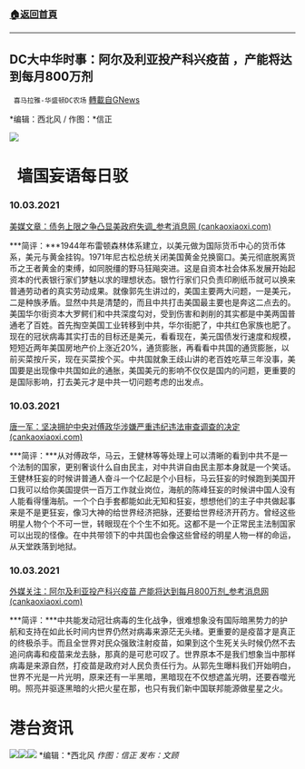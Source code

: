 ###  [:house:返回首頁](https://github.com/ourhimalayas/txt)
---


## DC大中华时事：阿尔及利亚投产科兴疫苗 ，产能将达到每月800万剂
` 喜马拉雅-华盛顿DC农场` [轉載自GNews](https://gnews.org/zh-hans/1570680/)

*编辑：西北风 / 作图：*信正

![](http://himalayawashingtondc.org/wp-content/uploads/2021/08/ScreenShot-2021-08-01-at-17.25.09@2x.png)

#   墙国妄语每日驳

### 10.03.2021

[美媒文章：债务上限之争凸显美政府失调\_参考消息网 (cankaoxiaoxi.com)](http://m.cankaoxiaoxi.com/column/20211001/2455602.shtml)

***简评：***1944年布雷顿森林体系建立，以美元做为国际货币中心的货币体系，美元与黄金挂钩。1971年尼古松总统关闭美国黄金兑换窗口。美元彻底脱离货币之王者黄金的束缚，如同脱缰的野马狂飚突进。这是自资本社会体系发展开始起资本的代表银行家们梦魅以求的理想状态。银竹行家们只负责印刷纸币就可以换来普通劳动者的真实劳动成果。就像郭先生讲过的，美国主要两大问题，一是美元，二是种族矛盾。显然中共是清楚的，而且中共打击美国最主要也是奔这二点去的。美国华尔街资本大罗鳄们和中共深度勾对，受到伤害和剥削的其实都是中美两国普通老了百姓。首先掏空美国工业转移到中共，华尔街肥了，中共红色家族也肥了。现在的冠状病毒其实打击的目标还是美元，看看现在，美元国债发行速度和规模，短短近两年美国房地产价上涨近20%，通货膨胀，再看看中共国的通货膨胀，以前买菜按斤买，现在买菜按个买。中共国就象王歧山讲的老百姓吃草三年没事，美国要是出现像中共国如此的通胀，美国美元的影响不仅仅是国内的问题，更重要的是国际影响，打去美元才是中共一切问题考虑的出发点。

### 10.03.2021

[唐一军：坚决拥护中央对傅政华涉嫌严重违纪违法审查调查的决定 (cankaoxiaoxi.com)](http://m.cankaoxiaoxi.com/china/20211003/2455676.shtml)

***简评：***从对傅政华，马云，王健林等等处理上可以清晰的看到中共不是一个法制的国家，更别奢谈什么自由民主，对中共讲自由民主那本身就是一个笑话。王健林狂妄的时候讲普通人奋斗一个亿起是个小目标，马云狂妄的时候跑到美国开口我可以给你美国提供一百万工作就业岗位，海航的陈峰狂妄的时候讲中国人没有人能看得懂海航。一个个白手套都能如此无知和狂妄，想想他们的主子中共做起事来是不是更狂妄，像习大神的给世界经济把脉，还要给世界经济开药方。曾经这些明星人物个个不可一世，转眼现在个个生不如死。这都不是一个正常民主法制国家可以出现的怪像。在中共带领下的中共国也会像这些曾经的明星人物一样的命运，从天堂跌落到地狱。

### 10.03.2021

[外媒关注：阿尔及利亚投产科兴疫苗 产能将达到每月800万剂\_参考消息网 (cankaoxiaoxi.com)](http://m.cankaoxiaoxi.com/china/20211002/2455631.shtml)

***简评：***中共能发动冠壮病毒的生化战争，很难想象没有国际暗黑势力的护航和支持在如此长时间内世界仍然对病毒来源茫无头绪。更重要的是疫苗才是真正的终极杀手。而且全世界对民众强致注射疫苗，如果到这个生死关头时候仍然不去追问病毒和疫苗来龙去脉，那真的是可悲可叹了。世界原本不是我们想象当中那样病毒是来源自然，打疫苗是政府对人民负责任行为。从郭先生曝料我们开始明白，世界不光是一片光明，原来还有一半黑暗，黑暗现在不仅想遮盖光明，还要吞噬光明。照亮并驱逐黑暗的火把火星在那，也只有我们新中国联邦能源做星星之火。

#   港台资讯
![](https://media.discordapp.net/attachments/858887785507323904/894036533571641364/image0.jpg?width=1040&amp;height=586)![](https://media.discordapp.net/attachments/858887785507323904/894036533777170522/image1.jpg?width=1040&amp;height=586)![](https://media.discordapp.net/attachments/858887785507323904/894036534020435988/image2.jpg?width=1040&amp;height=586)
*编辑：*西北风
*作图：信正
发布：文顾*
